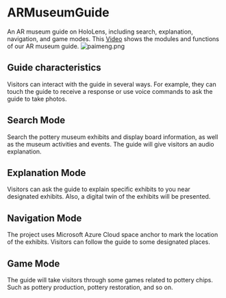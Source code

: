 # ARMuseumGuide
An AR museum guide on HoloLens, including search, explanation, navigation, and game modes. This [Video](https://www.youtube.com/watch?v=cyzznm5fEPk) shows the modules and functions of our AR museum guide.
![paimeng.png](https://s2.loli.net/2024/09/19/xdhoV7bP5C2kDHi.png)

## Guide characteristics
Visitors can interact with the guide in several ways. For example, they can touch the guide to receive a response or use voice commands to ask the guide to take photos.

## Search Mode
Search the pottery museum exhibits and display board information, as well as the museum activities and events. The guide will give visitors an audio explanation.

## Explanation Mode
Visitors can ask the guide to explain specific exhibits to you near designated exhibits. Also, a digital twin of the exhibits will be presented. 

## Navigation Mode
The project uses Microsoft Azure Cloud space anchor to mark the location of the exhibits. Visitors can follow the guide to some designated places.

## Game Mode
The guide will take visitors through some games related to pottery chips. Such as pottery production, pottery restoration, and so on.

